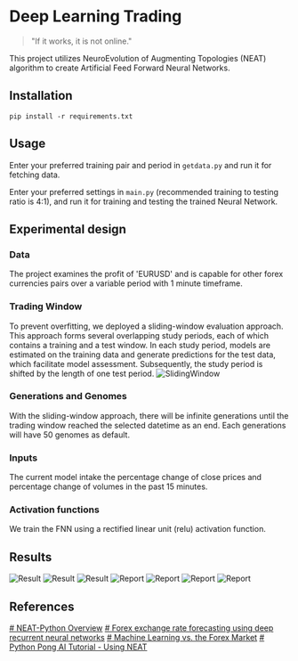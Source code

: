 # Deep Learning Trading

> "If it works, it is not online."

This project utilizes NeuroEvolution of Augmenting Topologies (NEAT) algorithm to create Artificial Feed Forward Neural Networks.

## Installation

    pip install -r requirements.txt

## Usage

Enter your preferred training pair and period in `getdata.py` and run it for fetching data.

Enter your preferred settings in `main.py` (recommended training to testing ratio is 4:1), and run it for training and testing the trained Neural Network.

## Experimental design

### Data

The project examines the profit of 'EURUSD' and is capable for other forex currencies pairs over a variable period with 1 minute timeframe.

### Trading Window

To prevent overfitting, we deployed a sliding-window evaluation approach. This approach forms several overlapping study periods, each of which contains a training and a test window. In each study period, models are estimated on the training data and generate predictions for the test data, which facilitate model assessment. Subsequently, the study period is shifted by the length of one test period.
![SlidingWindow](/img/SlidingWindow.png)

### Generations and Genomes

With the sliding-window approach, there will be infinite generations until the trading window reached the selected datetime as an end. Each generations will have 50 genomes as default.

### Inputs

The current model intake the percentage change of close prices and percentage change of volumes in the past 15 minutes.

### Activation functions

We train the FNN using a rectified linear unit (relu) activation function.

## Results

![Result](/img/Graph1.png)
![Result](/img/Graph2.png)
![Result](/img/Graph3.png)
![Report](/img/StartTrain.png)
![Report](/img/Train.png)
![Report](/img/TrainReport.png)
![Report](/img/BuySell.png)

## References

[# NEAT-Python Overview](https://neat-python.readthedocs.io/en/latest/neat_overview.html)
[# Forex exchange rate forecasting using deep recurrent neural networks](https://link.springer.com/article/10.1007/s42521-020-00019-x)
[# Machine Learning vs. the Forex Market](https://youtu.be/_dWRo05gHbA)
[# Python Pong AI Tutorial - Using NEAT](https://youtu.be/2f6TmKm7yx0)
